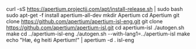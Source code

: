 curl -sS https://apertium.projectjj.com/apt/install-release.sh | sudo bash
sudo apt-get -f install apertium-all-dev
mkdir Apertium
cd Apertium
git clone https://github.com/apertium/apertium-isl-eng.git
git clone https://github.com/apertium/apertium-isl.git
cd apertium-isl
./autogen.sh
make
cd ../apertium-isl-eng
./autogen.sh --with-lang1=../apertium-isl
make
echo "Hæ, ég heiti Apertium!" | apertium -d . isl-eng